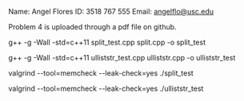 Name: Angel Flores
ID: 3518 767 555
Email: angelflo@usc.edu


Problem 4 is uploaded through a pdf file on github.

g++ -g -Wall -std=c++11 split_test.cpp split.cpp -o split_test

g++ -g -Wall -std=c++11 ulliststr_test.cpp ulliststr.cpp -o ulliststr_test

valgrind --tool=memcheck --leak-check=yes ./split_test

valgrind --tool=memcheck --leak-check=yes ./ulliststr_test



